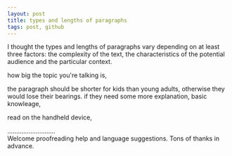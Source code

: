 ```yaml
---
layout: post
title: types and lengths of paragraphs
tags: post, github
---
```


I thought the types and lengths of paragraphs vary depending on at least three factors: the complexity of the text, the characteristics of the potential audience and the particular context.

how big the topic you're talking is,

the paragraph should be shorter for kids than young adults, otherwise they would lose their bearings.  if they need some more explanation, basic knowleage, 

read on the handheld device, 


...........................     
Welcome proofreading help and language suggestions. Tons of thanks in advance.

